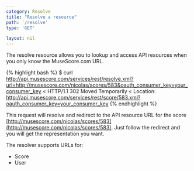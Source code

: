 ```yaml
---
category: Resolve
title: "Resolve a resource"
path: '/resolve'
type: 'GET'

layout: nil
---
```


The resolve resource allows you to lookup and access API resources when you only know the MuseScore.com URL.

{% highlight bash %}
$ curl http://api.musescore.com/services/rest/resolve.xml?url=http://musescore.com/nicolas/scores/583&oauth_consumer_key=your_consumer_key
< HTTP/1.1 302 Moved Temporarily
< Location: http://api.musescore.com/services/rest/score/583.xml?oauth_consumer_key=your_consumer_key
{% endhighlight %}


This request will resolve and redirect to the API resource URL for the score [http://musescore.com/nicolas/scores/583](http://musescore.com/nicolas/scores/583). Just follow the redirect and you will get the representation you want. 

The resolver supports URLs for:

* Score
* User